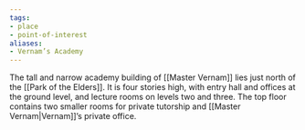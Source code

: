 ```yaml
---
tags:
- place
- point-of-interest
aliases:
- Vernam’s Academy
---
```


The tall and narrow academy building of [[Master Vernam]] lies just north of the [[Park of the Elders]]. It is four stories high, with entry hall and offices at the ground level, and lecture rooms on levels two and three. The top floor contains two smaller rooms for private tutorship and [[Master Vernam|Vernam]]’s private office.
